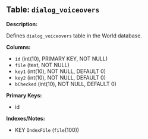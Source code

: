 ## Table: `dialog_voiceovers`

**Description:**

Defines `dialog_voiceovers` table in the World database.

**Columns:**
- `id` (int(10), PRIMARY KEY, NOT NULL)
- `file` (text, NOT NULL)
- `key1` (int(10), NOT NULL, DEFAULT 0)
- `key2` (int(10), NOT NULL, DEFAULT 0)
- `bChecked` (int(10), NOT NULL, DEFAULT 0)

**Primary Keys:**
- id

**Indexes/Notes:**
- KEY `IndexFile` (`file`(100))